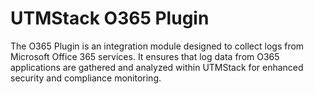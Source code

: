 # UTMStack O365 Plugin
The O365 Plugin is an integration module designed to collect logs from Microsoft Office 365 services. It ensures that log data from O365 applications are gathered and analyzed within UTMStack for enhanced security and compliance monitoring.